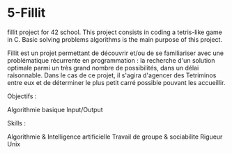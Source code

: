 # 5-Fillit

fillit project for 42 school. This project consists in coding a tetris-like game in C. Basic solving problems algorithms is the main purpose of this project.

Fillit est un projet permettant de découvrir et/ou de se familiariser avec une problématique récurrente en programmation : la recherche d'un solution optimale parmi un très grand nombre de possibilités, dans un délai raisonnable. Dans le cas de ce projet, il s'agira d'agencer des Tetriminos entre eux et de déterminer le plus petit carré possible pouvant les accueillir.

Objectifs :

Algorithmie basique
Input/Output

Skills :

Algorithmie & Intelligence artificielle
Travail de groupe & sociabilite
Rigueur
Unix
